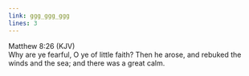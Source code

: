 ```yaml
---
link: ggg_ggg_ggg
lines: 3
---
```

Matthew 8:26 (KJV)<br>
Why are ye fearful, <span style="color: #8C0000O;">O ye of little faith?</span> Then he arose, and rebuked the winds and the
sea; and there was a great calm.
